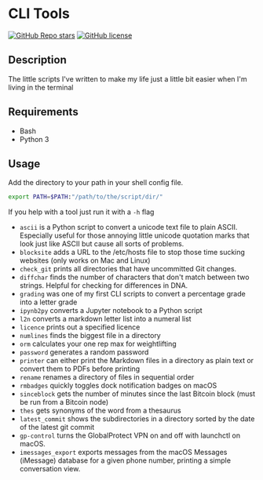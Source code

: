 # CLI Tools

[![GitHub Repo stars](https://img.shields.io/github/stars/realprogrammersusevim/cli-tools?style=for-the-badge)](https://github.com/realprogrammersusevim/cli-tools/stargazers)
[![GitHub license](https://img.shields.io/github/license/realprogrammersusevim/cli-tools?style=for-the-badge)](https://github.com/realprogrammersusevim/cli-tools/blob/main/LICENSE)

## Description

The little scripts I've written to make my life just a little bit easier when
I'm living in the terminal

## Requirements

- Bash
- Python 3

## Usage

Add the directory to your path in your shell config file.

```bash
export PATH=$PATH:"/path/to/the/script/dir/"
```

If you help with a tool just run it with a `-h` flag

- `ascii` is a Python script to convert a unicode text file to plain ASCII.
  Especially useful for those annoying little unicode quotation marks that look
  just like ASCII but cause all sorts of problems.
- `blocksite` adds a URL to the /etc/hosts file to stop those time sucking
  websites (only works on Mac and Linux)
- `check_git` prints all directories that have uncommitted Git changes.
- `diffchar` finds the number of characters that don't match between two
  strings. Helpful for checking for differences in DNA.
- `grading` was one of my first CLI scripts to convert a percentage grade into a
  letter grade
- `ipynb2py` converts a Jupyter notebook to a Python script
- `l2n` converts a markdown letter list into a numeral list
- `licence` prints out a specified licence
- `numlines` finds the biggest file in a directory
- `orm` calculates your one rep max for weightlifting
- `password` generates a random password
- `printer` can either print the Markdown files in a directory as plain text or
  convert them to PDFs before printing
- `rename` renames a directory of files in sequential order
- `rmbadges` quickly toggles dock notification badges on macOS
- `sinceblock` gets the number of minutes since the last Bitcoin block (must be
  run from a Bitcoin node)
- `thes` gets synonyms of the word from a thesaurus
- `latest_commit` shows the subdirectories in a directory sorted by the date of
  the latest git commit
- `gp-control` turns the GlobalProtect VPN on and off with launchctl on macOS.
- `imessages_export` exports messages from the macOS Messages (iMessage)
  database for a given phone number, printing a simple conversation view.
